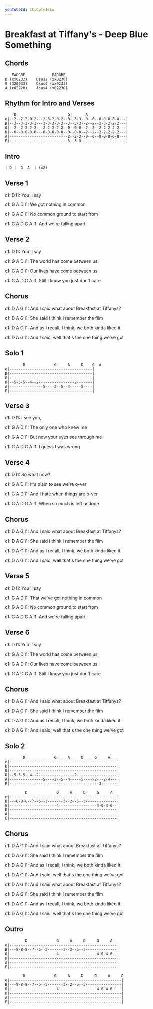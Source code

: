 ```yaml
---
youTubeId: 1ClCpfeIELw
---
```


# Breakfast at Tiffany's - Deep Blue Something

## Chords

       EADGBE            EADGBE
    D (xx0232)    Dsus2 (xx0230)
    G (320033)    Dsus4 (xx0233)
    A (x02220)    Asus4 (x02230)
 
## Rhythm for Intro and Verses

        D                       G       A
    e|--2--2-2-0-2---2-3-2-0-2--3--3-3--0--0--0-0-0-0-0---|
    B|--3--3-3-3-3---3-3-3-3-3--3--3-3--2--2--2-3-2-2-2---|
    G|--2--2-2-2-2---2-2-2-2-2--0--0-0--2--2--2-2-2-2-2---|
    D|--0--0-0-0-0---0-0-0-0-0--0--0-0--2--2--2-2-2-2-2---|
    A|--------------------------2--2-2--0--0--0-0-0-0-0---|
    E|--------------------------3--3-3--------------------|

## Intro

    | D |  G  A  | (x2)

## Verse 1
c1:         D
l1: You'll say

c1: G      A           D
l1: We got nothing in common

c1:    G      A           D
l1: No common ground to start from

c1:     G        A     D     G  A
l1: And we're falling apart

## Verse 2
c1:         D
l1: You'll say

c1:     G         A       D
l1: The world has come between us

c1:     G          A       D
l1: Our lives have come between us

c1:       G      A             D      G  A
l1: Still I know you just don't care

## Chorus
c1:     D                 A            G
l1: And I said what about Breakfast at Tiffanys?

c1:     D                A          G
l1: She said I think I remember the film

c1:        D                     A          G
l1: And as I recall, I think, we both kinda liked it

c1:     D                       A               G
l1: And I said, well that's the one thing we've got

## Solo 1

            D             G     A     D    G  A
    e|-------------------------------------|
    B|-------------------------------------|
    G|-------------------------------------|
    D|--5-5-5--4--2----------------2-------|
    A|---------------5----2--5--4-----5----|
    E|-------------------------------------|

## Verse 3
c1:   D
l1: I see you,

c1:     G    A        D
l1: The only one who knew me

c1:     G        A          D
l1: But now your eyes see through me

c1: G     A       D        G  A
l1:   I guess I was wrong

## Verse 4
c1:    D
l1: So what now?

c1:      G        A          D
l1: It's plain to see we're o-ver

c1:       G         A           D
l1: And I hate when things are o-ver

c1:      G          A       D     G  A
l1: When so much is left undone

## Chorus
c1:     D                 A            G
l1: And I said what about Breakfast at Tiffanys?

c1:     D                A          G
l1: She said I think I remember the film

c1:        D                     A          G
l1: And as I recall, I think, we both kinda liked it

c1:     D                       A               G
l1: And I said, well that's the one thing we've got

## Verse 5
c1: D
l1: You'll say

c1:      G         A           D
l1: That we've got nothing in common

c1:    G      A           D
l1: No common ground to start from

c1:     G        A      D     G  A
l1: And we're falling apart

## Verse 6
c1: D
l1: You'll say

c1:     G         A       D
l1: The world has come between us

c1:     G          A       D
l1: Our lives have come between us

c1:       G      A             D      G  A
l1: Still I know you just don't care

## Chorus
c1:     D                 A            G
l1: And I said what about Breakfast at Tiffanys?

c1:     D                A          G
l1: She said I think I remember the film

c1:        D                     A          G
l1: And as I recall, I think, we both kinda liked it

c1:     D                       A               G
l1: And I said, well that's the one thing we've got

## Solo 2

            D             G     A     D     G     A
    e|------------------------------------------------|
    B|------------------------------------------------|
    G|------------------------------------------------|
    D|--5-5-5--4--2----------------2------------------|
    A|---------------5----2--5--4-----5-----2---2-4---|
    E|----------------------------------------3-------|

             D             G     A     D     G     A
    e|------------------------------------------------|
    B|---8-8-8--7--5--3-------3--2--5--3--------------|
    G|---------------------4-----------------4-0-4-6--|
    D|------------------------------------------------|
    A|------------------------------------------------|
    E|------------------------------------------------|

## Chorus
c1:     D                 A            G
l1: And I said what about Breakfast at Tiffanys?

c1:     D                A          G
l1: She said I think I remember the film

c1:        D                     A          G
l1: And as I recall, I think, we both kinda liked it

c1:     D                       A               G
l1: And I said, well that's the one thing we've got

c1:     D                 A            G
l1: And I said what about Breakfast at Tiffanys?

c1:     D                A          G
l1: She said I think I remember the film

c1:        D                     A          G
l1: And as I recall, I think, we both kinda liked it

c1:     D                       A               G
l1: And I said, well that's the one thing we've got

## Outro

             D             G     A     D     G     A
    e|------------------------------------------------|
    B|---8-8-8--7--5--3-------3--2--5--3--------------|
    G|---------------------4-----------------4-0-4-6--|
    D|------------------------------------------------|
    A|------------------------------------------------|
    E|------------------------------------------------|

            D             G     A     D     G     A     D
    e|--------------------------------------------------|
    B|---8-8-8--7--5--3-------3--2--5--3----------------|
    G|---------------------4-----------------4-0-4-6----|
    D|--------------------------------------------------|
    A|--------------------------------------------------|
    E|--------------------------------------------------|
